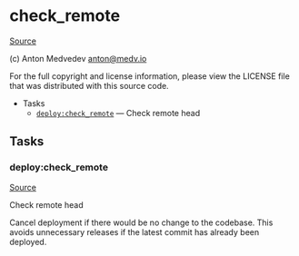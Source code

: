 <!-- DO NOT EDIT THIS FILE! -->
<!-- Instead edit recipe/deploy/check_remote.php -->
<!-- Then run bin/docgen -->

# check_remote

[Source](/recipe/deploy/check_remote.php)

(c) Anton Medvedev <anton@medv.io>

For the full copyright and license information, please view the LICENSE
file that was distributed with this source code.


* Tasks
  * [`deploy:check_remote`](#deploy:check_remote) — Check remote head


## Tasks
### deploy:check_remote
[Source](/recipe/deploy/check_remote.php#L16)

Check remote head

Cancel deployment if there would be no change to the codebase.
This avoids unnecessary releases if the latest commit has already been deployed.

